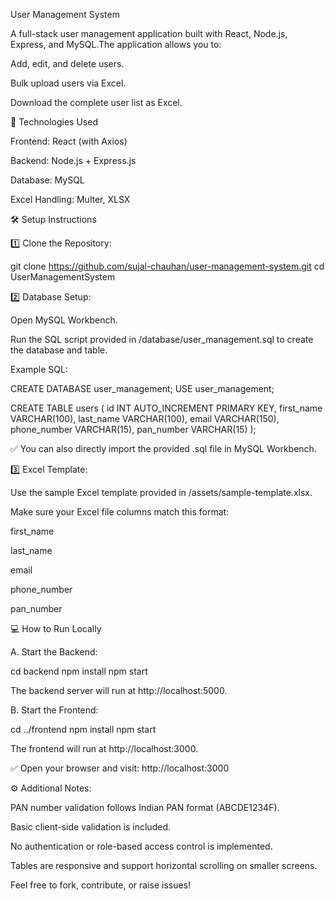 User Management System

A full-stack user management application built with React, Node.js, Express, and MySQL.The application allows you to:

Add, edit, and delete users.

Bulk upload users via Excel.

Download the complete user list as Excel.

🚀 Technologies Used

Frontend: React (with Axios)

Backend: Node.js + Express.js

Database: MySQL

Excel Handling: Multer, XLSX

🛠 Setup Instructions

1️⃣ Clone the Repository:

git clone https://github.com/sujal-chauhan/user-management-system.git
cd UserManagementSystem

2️⃣ Database Setup:

Open MySQL Workbench.

Run the SQL script provided in /database/user_management.sql to create the database and table.

Example SQL:

CREATE DATABASE user_management;
USE user_management;

CREATE TABLE users (
  id INT AUTO_INCREMENT PRIMARY KEY,
  first_name VARCHAR(100),
  last_name VARCHAR(100),
  email VARCHAR(150),
  phone_number VARCHAR(15),
  pan_number VARCHAR(15)
);

✅ You can also directly import the provided .sql file in MySQL Workbench.

3️⃣ Excel Template:

Use the sample Excel template provided in /assets/sample-template.xlsx.

Make sure your Excel file columns match this format:

first_name

last_name

email

phone_number

pan_number

💻 How to Run Locally

A. Start the Backend:

cd backend
npm install
npm start

The backend server will run at http://localhost:5000.

B. Start the Frontend:

cd ../frontend
npm install
npm start

The frontend will run at http://localhost:3000.

✅ Open your browser and visit:
http://localhost:3000

⚙️ Additional Notes:

PAN number validation follows Indian PAN format (ABCDE1234F).

Basic client-side validation is included.

No authentication or role-based access control is implemented.

Tables are responsive and support horizontal scrolling on smaller screens.

Feel free to fork, contribute, or raise issues!

